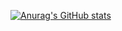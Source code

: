 [![Anurag's GitHub stats](https://github-readme-stats.vercel.app/api?username=1Wyatt1)](https://github.com/anuraghazra/github-readme-stats)
